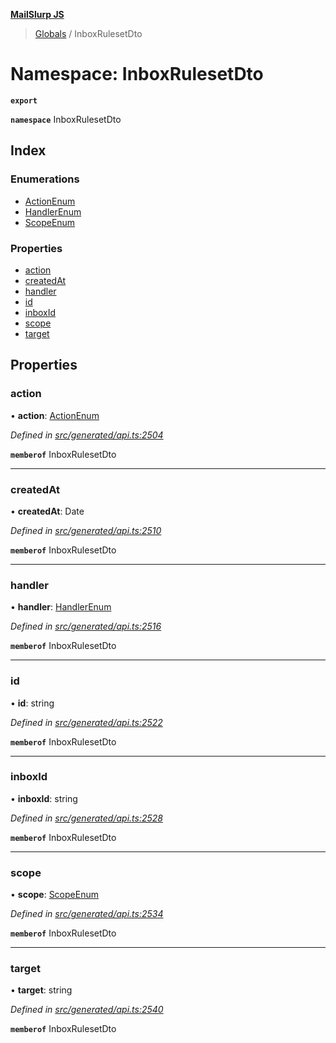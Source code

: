 **[MailSlurp JS](../README.md)**

> [Globals](../README.md) / InboxRulesetDto

# Namespace: InboxRulesetDto

**`export`** 

**`namespace`** InboxRulesetDto

## Index

### Enumerations

* [ActionEnum](../enums/inboxrulesetdto.actionenum.md)
* [HandlerEnum](../enums/inboxrulesetdto.handlerenum.md)
* [ScopeEnum](../enums/inboxrulesetdto.scopeenum.md)

### Properties

* [action](inboxrulesetdto.md#action)
* [createdAt](inboxrulesetdto.md#createdat)
* [handler](inboxrulesetdto.md#handler)
* [id](inboxrulesetdto.md#id)
* [inboxId](inboxrulesetdto.md#inboxid)
* [scope](inboxrulesetdto.md#scope)
* [target](inboxrulesetdto.md#target)

## Properties

### action

•  **action**: [ActionEnum](../enums/inboxrulesetdto.actionenum.md)

*Defined in [src/generated/api.ts:2504](https://github.com/mailslurp/mailslurp-client/blob/e4d4355/src/generated/api.ts#L2504)*

**`memberof`** InboxRulesetDto

___

### createdAt

•  **createdAt**: Date

*Defined in [src/generated/api.ts:2510](https://github.com/mailslurp/mailslurp-client/blob/e4d4355/src/generated/api.ts#L2510)*

**`memberof`** InboxRulesetDto

___

### handler

•  **handler**: [HandlerEnum](../enums/inboxrulesetdto.handlerenum.md)

*Defined in [src/generated/api.ts:2516](https://github.com/mailslurp/mailslurp-client/blob/e4d4355/src/generated/api.ts#L2516)*

**`memberof`** InboxRulesetDto

___

### id

•  **id**: string

*Defined in [src/generated/api.ts:2522](https://github.com/mailslurp/mailslurp-client/blob/e4d4355/src/generated/api.ts#L2522)*

**`memberof`** InboxRulesetDto

___

### inboxId

•  **inboxId**: string

*Defined in [src/generated/api.ts:2528](https://github.com/mailslurp/mailslurp-client/blob/e4d4355/src/generated/api.ts#L2528)*

**`memberof`** InboxRulesetDto

___

### scope

•  **scope**: [ScopeEnum](../enums/inboxrulesetdto.scopeenum.md)

*Defined in [src/generated/api.ts:2534](https://github.com/mailslurp/mailslurp-client/blob/e4d4355/src/generated/api.ts#L2534)*

**`memberof`** InboxRulesetDto

___

### target

•  **target**: string

*Defined in [src/generated/api.ts:2540](https://github.com/mailslurp/mailslurp-client/blob/e4d4355/src/generated/api.ts#L2540)*

**`memberof`** InboxRulesetDto
